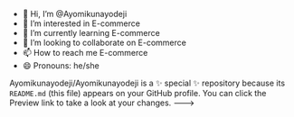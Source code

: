 - 👋 Hi, I’m @Ayomikunayodeji
- 👀 I’m interested in E-commerce
- 🌱 I’m currently learning E-commerce
- 💞️ I’m looking to collaborate on E-commerce
- 📫 How to reach me E-commerce
- 😄 Pronouns: he/she


Ayomikunayodeji/Ayomikunayodeji is a ✨ special ✨ repository because its `README.md` (this file) appears on your GitHub profile.
You can click the Preview link to take a look at your changes.
--->
